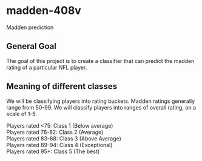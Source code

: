 # madden-408v

Madden prediction

## General Goal
The goal of this project is to create a classifier that can predict the madden rating of a particular NFL player. 

## Meaning of different classes
We will be classifying players into rating buckets. Madden ratings generally range from 50-99. We will classify players into ranges of overall rating, on a scale of 1-5.

Players rated <75: Class 1 (Below average)  
Players rated 76-82: Class 2 (Average)  
Players rated 83-88: Class 3 (Above Average)  
Players rated 89-94: Class 4 (Exceptional)  
Players rated 95+: Class 5 (The best)  